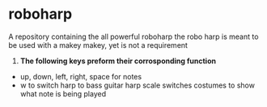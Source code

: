 # roboharp
A repository containing the all powerful roboharp
the robo harp is meant to be used with a makey makey, yet is not a requirement
1. **The following keys preform their corrosponding function**
  * up, down, left, right, space for notes
  * w to switch harp to bass guitar
 harp scale switches costumes to show what note is being played
